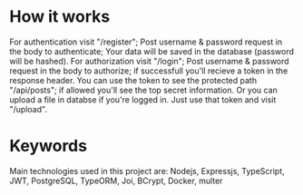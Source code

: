 # How it works
For authentication visit "/register"; Post username & password request in the body to authenticate; Your data will be saved in the database (password will be hashed).
For authorization visit "/login"; Post username & password request in the body to authorize; if successfull you'll recieve a token in the response header.
You can use the token to see the protected path "/api/posts"; if allowed you'll see the top secret information.
Or you can upload a file in databse if you're logged in. Just use that token and visit "/upload".

# Keywords
Main technologies used in this project are: Nodejs, Expressjs, TypeScript, JWT, PostgreSQL, TypeORM, Joi, BCrypt, Docker, multer
